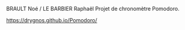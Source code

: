 BRAULT Noé / LE BARBIER Raphaël
Projet de chronomètre Pomodoro.

https://drygnos.github.io/Pomodoro/
